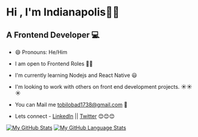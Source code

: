 
# Hi , I'm Indianapolis👋👋

## A Frontend Developer 💻 

* 😄 Pronouns: He/Him

* I am open to Frontend Roles 👐👐

* I'm currently learning Nodejs and React Native 😃

* I'm looking to work with others on front end development projects. ☀️☀️☀️

* You can Mail me [tobilobad1738@gmail.com](tobilobad1738@gmail.com) 📧 

* Lets connect - [LinkedIn](https://www.linkedin.com/in/dada-iyanuoluwa-42b4551a6) || [Twitter](https://twitter.com/big_carp__) 😊😊😊

[![My GitHub Stats](https://github-readme-stats.vercel.app/api/?username=indianapolis1738&count_private=true&theme=tokyonight&showicons=true)]()
[![My GitHub Language Stats](https://github-readme-stats.vercel.app/api/top-langs/?username=indianapolis1738&langs_count=5&theme=tokyonight)]()
